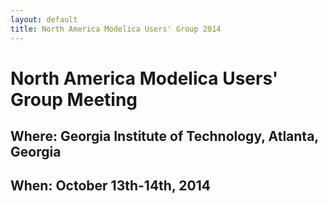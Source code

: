 ```yaml
---
layout: default
title: North America Modelica Users' Group 2014
---
```

# North America Modelica Users' Group Meeting

## Where: Georgia Institute of Technology, Atlanta, Georgia

## When: October 13th-14th, 2014
